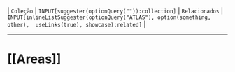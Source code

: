 | `Coleção` | `INPUT[suggester(optionQuery("")):collection]`   | `Relacionados` | `INPUT[inlineListSuggester(optionQuery("ATLAS"), option(something, other),  useLinks(true), showcase):related]`  |

---
# [[Areas]] 

